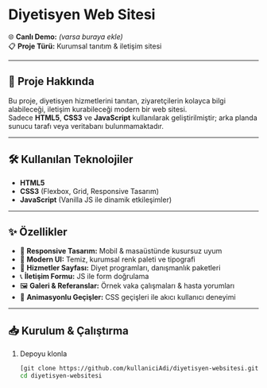 # Diyetisyen Web Sitesi

🌐 **Canlı Demo:** *(varsa buraya ekle)*  
📋 **Proje Türü:** Kurumsal tanıtım & iletişim sitesi

---

## 🚀 Proje Hakkında
Bu proje, diyetisyen hizmetlerini tanıtan, ziyaretçilerin kolayca bilgi alabileceği, iletişim kurabileceği modern bir web sitesi.  
Sadece **HTML5**, **CSS3** ve **JavaScript** kullanılarak geliştirilmiştir; arka planda sunucu tarafı veya veritabanı bulunmamaktadır.

---

## 🛠️ Kullanılan Teknolojiler
- **HTML5**  
- **CSS3** (Flexbox, Grid, Responsive Tasarım)  
- **JavaScript** (Vanilla JS ile dinamik etkileşimler)

---

## ✨ Özellikler
- 📱 **Responsive Tasarım:** Mobil & masaüstünde kusursuz uyum  
- 🎨 **Modern UI:** Temiz, kurumsal renk paleti ve tipografi  
- 📑 **Hizmetler Sayfası:** Diyet programları, danışmanlık paketleri  
- 📞 **İletişim Formu:** JS ile form doğrulama  
- 🖼️ **Galeri & Referanslar:** Örnek vaka çalışmaları & hasta yorumları  
- 🌟 **Animasyonlu Geçişler:** CSS geçişleri ile akıcı kullanıcı deneyimi

---

## 📥 Kurulum & Çalıştırma
1. Depoyu klonla  
   ```bash
   [git clone https://github.com/kullaniciAdi/diyetisyen-websitesi.git](https://github.com/aLoneThirts/Diyetisyen-Website/tree/main)
   cd diyetisyen-websitesi
